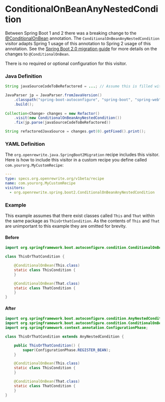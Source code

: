 # ConditionalOnBeanAnyNestedCondition

Between Spring Boot 1 and 2 there was a breaking change to the [@ConditionalOnBean](https://docs.spring.io/spring-boot/docs/current/api/org/springframework/boot/autoconfigure/condition/ConditionalOnBean.html) annotation.
The `ConditionalOnBeanAnyNestedCondition` visitor adapts Spring 1 usage of this annotation to Spring 2 usage of this annotation.
See the [Spring Boot 2.0 migration guide](https://github.com/spring-projects/spring-boot/wiki/Spring-Boot-2.0-Migration-Guide#conditionalonbean-semantic-change) for more details on the changes to `@ConditionalOnBean`. 

There is no required or optional configuration for this visitor.

### Java Definition

```java
String javaSourceCodeToBeRefactored = ...; // Assume this is filled with Java source code

JavaParser jp = JavaParser.fromJavaVersion()
    .classpath("spring-boot-autoconfigure", "spring-boot", "spring-web")
    .build();
    
Collection<Change> changes = new Refactor()
    .visit(new ConditionalOnBeanAnyNestedCondition())
    .fix(jp.parse(javaSourceCodeToBeRefactored))

String refactoredJavaSource = changes.get(0).getFixed().print();
```

### YAML Definition

The `org.openrewrite.java.SpringBoot2Migration` recipe includes this visitor. 
Here is how to include this visitor in a custom recipe you define called `com.yourorg.MyCustomRecipe`:

```yaml
---
type: specs.org.openrewrite.org/v1beta/recipe
name: com.yourorg.MyCustomRecipe 
visitors:
  - org.openrewrite.spring.boot2.ConditionalOnBeanAnyNestedCondition
```

### Example
This example assumes that there exist classes called `This` and `That` within the same package as `ThisOrthatCondition`. 
As the contents of `This` and `That` are unimportant to this example they are omitted for brevity.  

#### Before

```java
import org.springframework.boot.autoconfigure.condition.ConditionalOnBean;

class ThisOrThatCondition {

    @ConditionalOnBean(This.class)
    static class ThisCondition {
    }

    @ConditionalOnBean(That.class)
    static class ThatCondition {
    }
}
```

#### After

```java
import org.springframework.boot.autoconfigure.condition.AnyNestedCondition;
import org.springframework.boot.autoconfigure.condition.ConditionalOnBean;
import org.springframework.context.annotation.ConfigurationPhase;

class ThisOrThatCondition extends AnyNestedCondition {

    public ThisOrThatCondition() {
        super(ConfigurationPhase.REGISTER_BEAN);
    }

    @ConditionalOnBean(This.class)
    static class ThisCondition {
    }

    @ConditionalOnBean(That.class)
    static class ThatCondition {
    }
}
```

